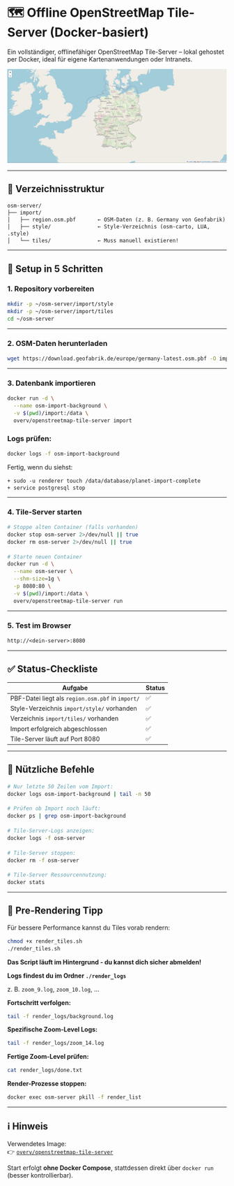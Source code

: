 # 🗺️ Offline OpenStreetMap Tile-Server (Docker-basiert)

Ein vollständiger, offlinefähiger OpenStreetMap Tile-Server – lokal gehostet per Docker, ideal für eigene Kartenanwendungen oder Intranets.

![Tile-Server Vorschau](germany-osm-tileserver.png)

---

## 📁 Verzeichnisstruktur

```
osm-server/
├── import/
│   ├── region.osm.pbf       ← OSM-Daten (z. B. Germany von Geofabrik)
│   ├── style/               ← Style-Verzeichnis (osm-carto, LUA, .style)
│   └── tiles/               ← Muss manuell existieren!
```

---

## 🚀 Setup in 5 Schritten

### 1. Repository vorbereiten

```bash
mkdir -p ~/osm-server/import/style
mkdir -p ~/osm-server/import/tiles
cd ~/osm-server
```

---

### 2. OSM-Daten herunterladen

```bash
wget https://download.geofabrik.de/europe/germany-latest.osm.pbf -O import/region.osm.pbf
```

---

### 3. Datenbank importieren

```bash
docker run -d \
  --name osm-import-background \
  -v $(pwd)/import:/data \
  overv/openstreetmap-tile-server import
```

### Logs prüfen:

```bash
docker logs -f osm-import-background
```

Fertig, wenn du siehst:
```
+ sudo -u renderer touch /data/database/planet-import-complete
+ service postgresql stop
```

---

### 4. Tile-Server starten

```bash
# Stoppe alten Container (falls vorhanden)
docker stop osm-server 2>/dev/null || true
docker rm osm-server 2>/dev/null || true

# Starte neuen Container
docker run -d \
  --name osm-server \
  --shm-size=1g \
  -p 8080:80 \
  -v $(pwd)/import:/data \
  overv/openstreetmap-tile-server run
```

---

### 5. Test im Browser

```txt
http://<dein-server>:8080
```

---

## ✅ Status-Checkliste

| Aufgabe                                                | Status |
|---------------------------------------------------------|--------|
| PBF-Datei liegt als `region.osm.pbf` in `import/`       | ✅     |
| Style-Verzeichnis `import/style/` vorhanden             | ✅     |
| Verzeichnis `import/tiles/` vorhanden                   | ✅     |
| Import erfolgreich abgeschlossen                        | ✅     |
| Tile-Server läuft auf Port 8080                         | ✅     |

---

## 🔧 Nützliche Befehle

```bash
# Nur letzte 50 Zeilen vom Import:
docker logs osm-import-background | tail -n 50

# Prüfen ob Import noch läuft:
docker ps | grep osm-import-background

# Tile-Server-Logs anzeigen:
docker logs -f osm-server

# Tile-Server stoppen:
docker rm -f osm-server

# Tile-Server Ressourcennutzung:
docker stats
```

---

## 🎯 Pre-Rendering Tipp

Für bessere Performance kannst du Tiles vorab rendern:

```bash
chmod +x render_tiles.sh
./render_tiles.sh
```

**Das Script läuft im Hintergrund - du kannst dich sicher abmelden!**

**Logs findest du im Ordner `./render_logs`**

z. B. `zoom_9.log`, `zoom_10.log`, ...

**Fortschritt verfolgen:**
```bash
tail -f render_logs/background.log
```

**Spezifische Zoom-Level Logs:**
```bash
tail -f render_logs/zoom_14.log
```

**Fertige Zoom-Level prüfen:**
```bash
cat render_logs/done.txt
```

**Render-Prozesse stoppen:**
```bash
docker exec osm-server pkill -f render_list
```

---

## ℹ️ Hinweis

Verwendetes Image:  
👉 [`overv/openstreetmap-tile-server`](https://hub.docker.com/r/overv/openstreetmap-tile-server)

Start erfolgt **ohne Docker Compose**, stattdessen direkt über `docker run` (besser kontrollierbar).
